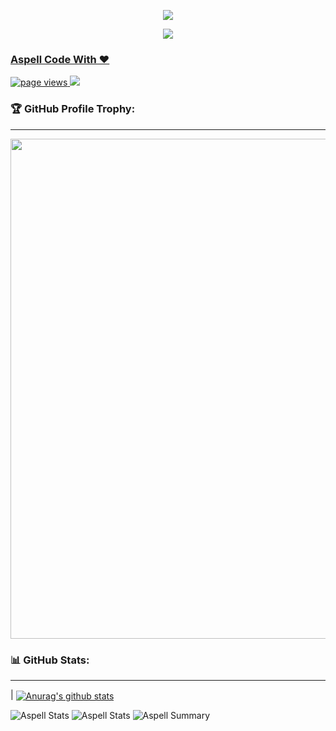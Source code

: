 <p align="center">
<a href="https://discord.gg/comet-network">
<img src="https://media.discordapp.net/attachments/"
</a>
</p>

<p align="center">
<a href="https://discord.gg/comet-network">
<img src="https://lanyard.cnrad.dev/api/1032639644363403389?hideTimestamp=false&hideBadges=false&idleMessage=Work%20on%20Discord%20CapingTeam"
</a>
</p>

  
### Aspell Code With ❤️
<a href="https://github.com/aspell1337">
    <img src="https://komarev.com/ghpvc/?username=aspell" alt="page views" />
  </a>
  <a href="https://github.com/aspell1337">
  <img src="https://img.shields.io/github/followers/aspell1337.svg?style=social&label=Follow&maxAge=2592000">
  </a>


### 🏆 GitHub Profile Trophy:
---
<a href="https://github.com/aspell1337/github-profile-trophy">
  <p align="center">
  <img width=800 src="https://github-profile-trophy.vercel.app/?username=aspell1337&column=8&theme=radical&no-frame=true&no-bg=true"/>
    </p>
</a>



### 📊 GitHub Stats:
---
| <a href="KSCH Github Stats"><img align="center" src="https://github-readme-stats.vercel.app/api?username=aspell1337&show_icons=true&include_all_commits=true&theme=buefy&hide_border=true" alt="Anurag's github stats" /></a>
  
![Aspell Stats](https://github-profile-summary-cards.vercel.app/api/cards/repos-per-language?username=aspell1337&theme=solarized_dark)
![Aspell Stats](https://github-profile-summary-cards.vercel.app/api/cards/most-commit-language?username=aspell1337&theme=solarized_dark)
![Aspell Summary](https://github-profile-summary-cards.vercel.app/api/cards/profile-details?username=aspell1337&theme=solarized_dark)
